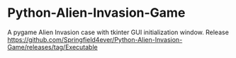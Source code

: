 # Python-Alien-Invasion-Game
A pygame Alien Invasion case with tkinter GUI initialization window.
Release
https://github.com/Springfield4ever/Python-Alien-Invasion-Game/releases/tag/Executable

